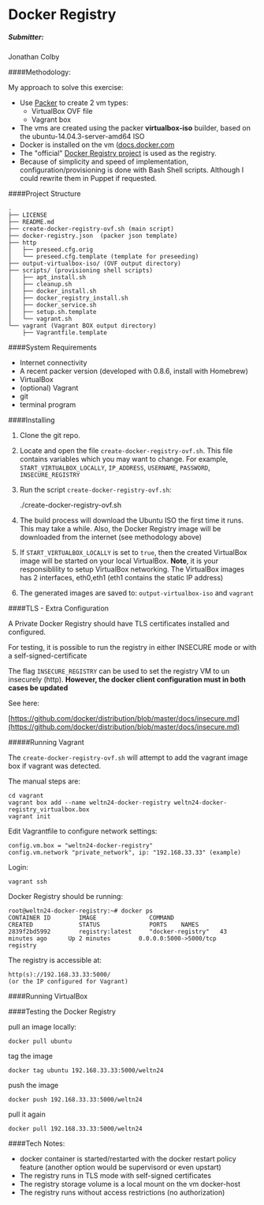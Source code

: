 Docker Registry
===============

##### Submitter:

Jonathan Colby




####Methodology:

My approach to solve this exercise:

- Use [Packer](https://packer.io/) to create 2 vm types:
  - VirtualBox OVF file
  - Vagrant box
- The vms are created using the packer **virtualbox-iso** builder, based on the ubuntu-14.04.3-server-amd64 ISO
- Docker is installed on the vm ([docs.docker.com](https://docs.docker.com/engine/installation/ubuntulinux/)
- The "official" [Docker Registry project](https://github.com/docker/distribution/blob/master/docs/deploying.md) is used as the registry.
- Because of simplicity and speed of implementation, configuration/provisioning is done with Bash Shell scripts. Although I could rewrite them in Puppet if requested. 

####Project Structure

	.
	├── LICENSE
	├── README.md
	├── create-docker-registry-ovf.sh (main script)
	├── docker-registry.json  (packer json template)
	├── http
	│   ├── preseed.cfg.orig
	│   └── preseed.cfg.template (template for preseeding)
	├── output-virtualbox-iso/ (OVF output directory)
	├── scripts/ (provisioning shell scripts)
	│   ├── apt_install.sh
	│   ├── cleanup.sh
	│   ├── docker_install.sh
	│   ├── docker_registry_install.sh
	│   ├── docker_service.sh
	│   ├── setup.sh.template
	│   └── vagrant.sh
	└── vagrant (Vagrant BOX output directory)
    	├── Vagrantfile.template
	

####System Requirements

- Internet connectivity
- A recent packer version (developed with 0.8.6, install with Homebrew)
- VirtualBox
- (optional) Vagrant
- git
- terminal program

####Installing

1. Clone the git repo.

2. Locate and open the file `create-docker-registry-ovf.sh`. This file contains variables which you may want to change. For example, `START_VIRTUALBOX_LOCALLY`, `IP_ADDRESS`, `USERNAME`, `PASSWORD`, `INSECURE_REGISTRY`

3. Run the script `create-docker-registry-ovf.sh`:
	
    ./create-docker-registry-ovf.sh
    
4. The build process will download the Ubuntu ISO the first time it runs.  This may take a while.  Also, the Docker Registry image will be downloaded from the internet (see methodology above)

5. If `START_VIRTUALBOX_LOCALLY` is set to `true`, then the created VirtualBox image will be started on your local VirtualBox.  **Note**, it is your responsiblility to setup VirtualBox networking.  The VirtualBox images has 2 interfaces, eth0,eth1 (eth1 contains the static IP address)

6. The generated images are saved to:  `output-virtualbox-iso` and `vagrant`
	
####TLS - Extra Configuration

A Private Docker Registry should have TLS certificates installed and configured.

For testing, it is possible to run the registry in either INSECURE mode or with a self-signed-certificate

The flag `INSECURE_REGISTRY` can be used to set the registry VM to un insecurely (http).  **However, the docker client configuration must in both cases be updated**

See here:

[https://github.com/docker/distribution/blob/master/docs/insecure.md](https://github.com/docker/distribution/blob/master/docs/insecure.md)

#####Running Vagrant

The `create-docker-registry-ovf.sh` will attempt to add the vagrant image box if vagrant was detected.  

The manual steps are:

	cd vagrant
	vagrant box add --name weltn24-docker-registry weltn24-docker-registry_virtualbox.box
	vagrant init
	
Edit Vagrantfile to configure network settings: 
	
	config.vm.box = "weltn24-docker-registry"
	config.vm.network "private_network", ip: "192.168.33.33" (example)	

Login:

	vagrant ssh
	
Docker Registry should be running:

	root@weltn24-docker-registry:~# docker ps
	CONTAINER ID        IMAGE               COMMAND             	CREATED             STATUS              PORTS    NAMES
	2839f2bd5992        registry:latest     "docker-registry"   43 	minutes ago      Up 2 minutes        0.0.0.0:5000->5000/tcp   	registry
	
The registry is accessible at:

	http(s)://192.168.33.33:5000/
	(or the IP configured for Vagrant)
	

####Running VirtualBox




####Testing the Docker Registry

pull an image locally:

	docker pull ubuntu

tag the image

	docker tag ubuntu 192.168.33.33:5000/weltn24
	
push the image

	docker push 192.168.33.33:5000/weltn24

pull it again

	docker pull 192.168.33.33:5000/weltn24
	

####Tech Notes:

 - docker container is started/restarted with the docker restart policy feature (another option would be supervisord or even upstart)
 - The registry runs in TLS mode with self-signed certificates
 - The registry storage volume is a local mount on the vm docker-host
 - The registry runs without access restrictions (no authorization)
 
 




